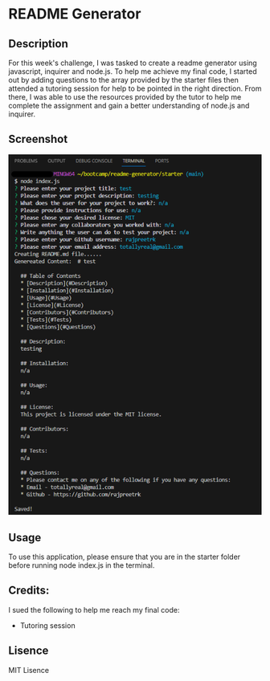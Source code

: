 # README Generator

## Description
For this week's challenge, I was tasked to create a readme generator using javascript, inquirer and node.js. To help me achieve my final code, I started out by adding questions to the array provided by the starter files then attended a tutoring session for help to be pointed in the right direction. From there, I was able to use the resources provided by the tutor to help me complete the assignment and gain a better understanding of node.js and inquirer.

## Screenshot
![alt text](image.png)

## Usage
To use this application, please ensure that you are in the starter folder before running node index.js in the terminal.

## Credits:
I sued the following to help me reach my final code:
* Tutoring session

## Lisence
MIT Lisence

